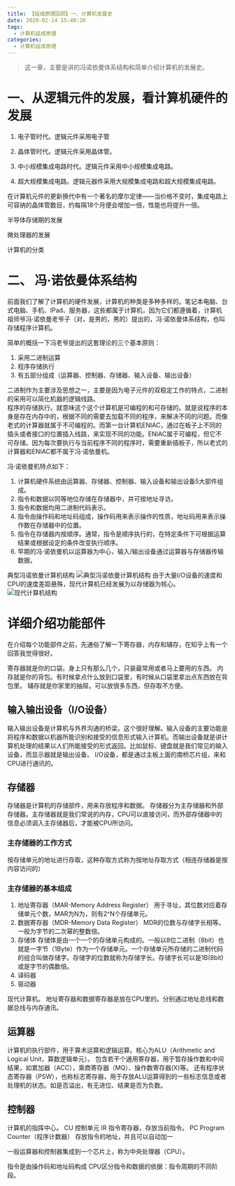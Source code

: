 ```yaml
---
title: 【组成原理回顾】一、计算机发展史
date: 2020-02-14 15:40:20
tags:
  - 计算机组成原理
categories:
  - 计算机组成原理
---
```


> 这一章，主要是讲的冯诺依曼体系结构和简单介绍计算机的发展史。

# 一、从逻辑元件的发展，看计算机硬件的发展

1. 电子管时代。逻辑元件采用电子管

2. 晶体管时代。逻辑元件采用晶体管。

3. 中小规模集成电路时代。逻辑元件采用中小规模集成电路。

4. 超大规模集成电路。逻辑元器件采用大规模集成电路和超大规模集成电路。


在计算机元件的更新换代中有一个著名的摩尔定律——当价格不变时，集成电路上可容纳的晶体管数目，约每隔18个月便会增加一倍，性能也将提升一倍。

半导体存储期的发展

微处理器的发展


计算机的分类


# 二、 冯·诺依曼体系结构
前面我们了解了计算机的硬件发展，计算机的种类是多种多样的。笔记本电脑、台式电脑、手机、IPad、服务器，这些都属于计算机，因为它们都遵循着，计算机祖师爷冯·诺依曼老爷子（对，是男的，男的）提出的，冯·诺依曼体系结构，也叫存储程序计算机。

简单的概括一下冯老爷提出的这套理论的三个基本原则：

1. 采用二进制运算
2. 程序存储执行
3. 有五部分组成（运算器、控制器、存储器、输入设备、输出设备）

二进制作为主要涉及思想之一，主要是因为电子元件的双稳定工作的特点，二进制的采用可以简化机器的逻辑线路。   
程序的存储执行。就意味这个这个计算机是可编程的和可存储的。就是说程序的本身是存在内存中的，根据不同的需要去加载不同的程序，来解决不同的问题。而像老式的计算器就属于不可编程的。而第一台计算机ENIAC，通过在板子上不同的插头或者接口的位置插入线路，来实现不同的功能。ENIAC属于可编程，但它不可存储。因为每次要执行与当前程序不同的程序时，需要重新插板子，所以老式的计算器和ENIAC都不属于冯·诺依曼机。

冯·诺依曼机特点如下：
1. 计算机硬件系统由运算器、存储器、控制器、输入设备和输出设备5大部件组成。
2. 指令和数据以同等地位存储在存储器中，并可按地址寻访。
3. 指令和数据均用二进制代码表示。
4. 指令由操作码和地址码组成，操作码用来表示操作的性质，地址码用来表示操作数在存储器中的位置。
5. 指令在存储器内按顺序。通常，指令是顺序执行的，在特定条件下可根据运算结果或根据设定的条件改变执行顺序。
6. 早期的冯·诺依曼机以运算器为中心，输入/输出设备通过运算器与存储器传输数据。

典型冯诺依曼计算机结构
![典型冯诺依曼计算机结构](https://s2.ax1x.com/2020/03/02/3WFOhj.md.png)
由于大量I/O设备的速度和CPU的速度差距悬殊，现代计算机已经发展为以存储器为核心。
![现代计算机结构](https://s2.ax1x.com/2020/03/02/3WPfVe.md.png)

# 详细介绍功能部件
在介绍每个功能部件之前，先通俗了解一下寄存器，内存和辅存，在知乎上有一个回答我觉得很好。

寄存器就是你的口袋。身上只有那么几个，只装最常用或者马上要用的东西。
内存就是你的背包。有时候拿点什么放到口袋里，有时候从口袋里拿出点东西放在背包里。
辅存就是你家里的抽屉。可以放很多东西，但存取不方便。

## 输入输出设备（I/O设备）
输入输出设备是计算机与外界沟通的桥梁。这个很好理解。输入设备的主要功能是将程序和数据以机器所能识别和接受的信息形式输入计算机。而输出设备就是讲计算机处理的结果以人们所能接受的形式返回。比如鼠标、键盘就是我们常见的输入设备，而显示器就是输出设备。
I/O设备，都是通过主板上面的南桥芯片组，来和CPU进行通讯的。

## 存储器
存储器是计算机的存储部件，用来存放程序和数据。
存储器分为主存储器和外部存储器。主存储器就是我们常说的内存，CPU可以直接访问，而外部存储器中的信息必须调入主存储器后，才能被CPU所访问。

### 主存储器的工作方式
按存储单元的地址进行存取，这种存取方式称为按地址存取方式（相连存储器是按内容访问的）

### 主存储器的基本组成
1. 地址寄存器（MAR-Memory Address Register）
用于寻址，其位数对应着存储单元个数，MAR为N为，则有2^N个存储单元。
2. 数据寄存器（MDR-Memory Data Register）
MDR的位数与存储字长相等。一般为字节的二次幂的整数倍。
3. 存储体
  存储体是由一个一个的存储单元构成的。一般以8位二进制（8bit）也就是一字节（1Byte）作为一个存储单元。一个存储单元所存储的二进制代码的组合叫做存储字。存储字的位数就称为存储字长。存储字长可以是1B(8bit)或是字节的偶数倍。
4. 译码器
5. 驱动器

现代计算机。 地址寄存器和数据寄存器是放在CPU里的。分别通过地址总线和数据总线与内存通讯。

## 运算器
计算机的执行部件，用于算术运算和逻辑运算。核心为ALU（Arithmetic and Logical Unit，算数逻辑单元）。
包含若干个通用寄存器，用于暂存操作数和中间结果，如累加器（ACC），乘商寄存器（MQ）、操作数寄存器(X)等。
还有程序状态寄存器（PSW），也称标志寄存器，用于存放ALU运算得到的一些标志信息或者处理机的状态。如是否溢出，有无进位、结果是否为负数。

## 控制器
计算机的指挥中心。
CU 控制单元
IR 指令寄存器，存放当前指令。
PC Program Counter（程序计数器） 存放指令的地址，并且可以自动加一

一般运算器和控制器集成到一个芯片上，称为中央处理器（CPU）。

指令是由操作码和地址码构成
CPU区分指令和数据的依据：指令周期的不同阶段。